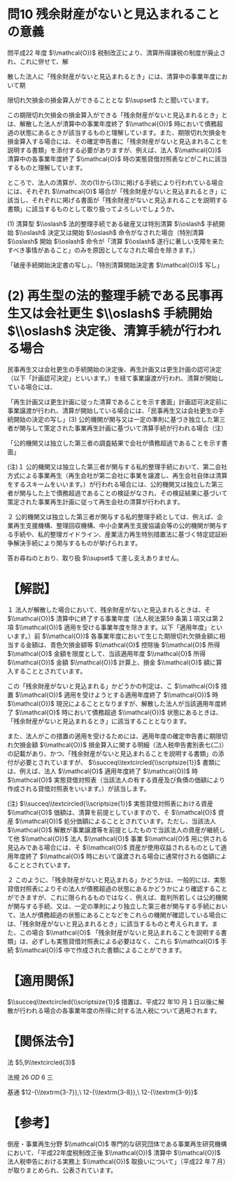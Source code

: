 # 問10 残余財産がないと見込まれることの意義

問平成22 年度 $\\mathcal{O})$ 税制改正により、清算所得課税の制度が廃止され、これに併せて、解

散した法人に「残余財産がないと見込まれるとき」には、清算中の事業年度において期

限切れ欠損金の損金算入ができることとな $\\supset$ たと聞いています。

この期限切れ欠損金の損金算入ができる「残余財産がないと見込まれるとき」とは、解散した法人が清算中の事業年度終了 $\\mathcal{O})$ 時において債務超過の状態にあるときが該当するものと理解しています。また、期限切れ欠損金を損金算入する場合には、その確定申告書に「残余財産がないと見込まれることを説明する書類」を添付する必要がありますが、例えば、法人 $\\mathcal{O})$ 清算中の各事業年度終了 $\\mathcal{O}$ 時の実態貸借対照表などがこれに該当するものと理解しています。

ところで、法人の清算が、次の(1)から(3)に掲げる手続により行われている場合には、それぞれ $\\mathcal{O}$ 場合が「残余財産がないと見込まれるとき」に該当し、それぞれに掲げる書面が「残余財産がないと見込まれることを説明する書類」に該当するものとして取り扱ってよろしいでしょうか。

(1) 清算型 $\\oslash$ 法的整理手続である破産又は特別清算 $\\oslash$ 手続開始 $\\oslash$ 決定又は開始 $\\oslash$ 命令がなされた場合（特別清算 $\\oslash$ 開始 $\\oslash$ 命令が「清算 $\\oslash$ 遂行に著しい支障を来たすべき事情があること」のみを原因としてなされた場合を除きます。）

「破産手続開始決定書の写し」、「特別清算開始決定書 $\\mathcal{O})$ 写し」

# (2) 再生型の法的整理手続である民事再生又は会社更生 $\\oslash$ 手続開始 $\\oslash$ 決定後、清算手続が行われる場合

民事再生又は会社更生の手続開始の決定後、再生計画又は更生計画の認可決定（以下「計画認可決定」といいます。）を経て事業譲渡が行われ、清算が開始している場合には、

「再生計画又は更生計画に従った清算であることを示す書面」計画認可決定前に事業譲渡が行われ、清算が開始している場合には、「民事再生又は会社更生の手続開始の決定の写し」(3) 公的機関が関与又は一定の準則に基づき独立した第三者が関与して策定された事業再生計画に基づいて清算手続が行われる場合（注）

「公的機関又は独立した第三者の調査結果で会社が債務超過であることを示す書面」

(注)１ 公的機関又は独立した第三者が関与する私的整理手続において、第二会社方式による事業再生（再生会社が第二会社に事業を譲渡し、再生会社自体は清算をするスキームをいいます。）が行われる場合には、公的機関又は独立した第三者が関与した上で債務超過であることの検証がなされ、その検証結果に基づいて策定された事業再生計画に従って再生会社の清算が行われます。

２ 公的機関又は独立した第三者が関与する私的整理手続としては、例えば、企業再生支援機構、整理回収機構、中小企業再生支援協議会等の公的機関が関与する手続や、私的整理ガイドライン、産業活力再生特別措置法に基づく特定認証紛争解決手続により関与するものが挙げられます。

答お尋ねのとおり、取り扱 $\\supset$ て差し支えありません。

# 【解説】

１ 法人が解散した場合において、残余財産がないと見込まれるときは、そ $\\mathcal{O})$ 清算中に終了する事業年度（法人税法第59 条第１項又は第２項 $\\mathcal{O})$ 適用を受ける事業年度を除きます。以下「適用年度」といいます。）前 $\\mathcal{O})$ 各事業年度において生じた期限切れ欠損金額に相当する金額は、青色欠損金額等 $\\mathcal{O}$ 控除後 $\\mathcal{O}$ 所得 $\\mathcal{O}$ 金額を限度として、当該適用年度 $\\mathcal{O}$ 所得 $\\mathcal{O})$ 金額 $\\mathcal{O})$ 計算上、損金 $\\mathcal{O}$ 額に算入することとされています。

この「残余財産がないと見込まれる」かどうかの判定は、こ $\\mathcal{O}$ 措置 $\\mathcal{O})$ 適用を受けようとする適用年度終了 $\\mathcal{O})$ 時 $\\mathcal{O})$ 現況によることとなりますが、解散した法人が当該適用年度終了 $\\mathcal{O}$ 時において債務超過 $\\mathcal{O})$ 状態にあるときは、「残余財産がないと見込まれるとき」に該当することとなります。

また、法人がこの措置の適用を受けるためには、適用年度の確定申告書に期限切れ欠損金額 $\\mathcal{O})$ 損金算入に関する明細（法人税申告書別表七(二)）の記載があり、かつ、「残余財産がないと見込まれることを説明する書類」の添付が必要とされていますが、 $\\succeq\\textcircled{\\scriptsize{1}}$ 書類には、例えば、法人 $\\mathcal{O}$ 適用年度終了 $\\mathcal{O})$ 時 $\\mathcal{O}$ 実態貸借対照表（当該法人の有する資産及び負債の価額により作成される貸借対照表をいいます。）が該当します。

(注) $\\succeq\\textcircled{\\scriptsize{1}}$ 実態貸借対照表における資産 $\\mathcal{O}$ 価額は、清算を前提としていますので、そ $\\mathcal{O}$ 資産 $\\mathcal{O})$ 処分価額によることとされています。ただし、当該法人 $\\mathcal{O}$ 解散が事業譲渡等を前提としたもので当該法人の資産が継続して他 $\\mathcal{O})$ 法人 $\\mathcal{O}$ 事業 $\\mathcal{O}$ 用に供される見込みである場合には、そ $\\mathcal{O}$ 資産が使用収益されるものとして適用年度終了 $\\mathcal{O}$ 時において譲渡される場合に通常付される価額によることとされています。

２ このように、「残余財産がないと見込まれる」かどうかは、一般的には、実態貸借対照表によりその法人が債務超過の状態にあるかどうかにより確認することができますが、これに限られるものではなく、例えば、裁判所若しくは公的機関が関与する手続、又は、一定の準則により独立した第三者が関与する手続において、法人が債務超過の状態にあることなどをこれらの機関が確認している場合には、「残余財産がないと見込まれるとき」に該当するものと考えられます。また、この場合 $\\mathcal{O}$ 「残余財産がないと見込まれることを説明する書類」は、必ずしも実態貸借対照表による必要はなく、これら $\\mathcal{O}$ 手続 $\\mathcal{O})$ 中で作成された書類によることができます。

# 【適用関係】

$\\succeq\\textcircled{\\scriptsize{1}}$ 措置は、平成22 年10 月１日以後に解散が行われる場合の各事業年度の所得に対する法人税について適用されます。

# 【関係法令】

法 $5,9\\textcircled{3}$

法規 $26\ O D\ 6$ 三

基通 $12-{\\textrm{3-7}},\ 12-{\\textrm{3-8}},\ 12-{\\textrm{3-9}}$

# 【参考】

倒産・事業再生分野 $\\mathcal{O}$ 専門的な研究団体である事業再生研究機構において、「平成22年度税制改正後 $\\mathcal{O})$ 清算中 $\\mathcal{O})$ 法人税申告における実務上 $\\mathcal{O})$ 取扱いについて」（平成22 年７月）が取りまとめられ、公表されています。